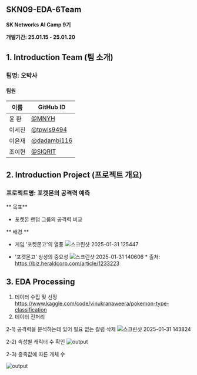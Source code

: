 ## SKN09-EDA-6Team

**SK Networks AI Camp 9기**

**개발기간: 25.01.15 - 25.01.20**



## 1. Introduction Team (팀 소개)

### 팀명: 오박사

#### **팀원**

| 이름       | GitHub ID      |
| ---------- | -------------- |
| 윤 환     | [@MNYH](https://github.com/MNYH)
| 이세진     | [@tpwls9494](https://github.com/tpwls9494)
| 이윤재     | [@dadambi116](https://github.com/dadambi116)
| 조이현     | [@SIQRIT](https://github.com/SIQRIT)



## 2. Introduction Project (프로젝트 개요)

### **프로젝트명**: 포켓몬의 공격력 예측

** 목표**
- 포켓몬 랜덤 그룹의 공격력 비교 
  
** 배경 **
- 게임 '포켓몬고'의 열풍
  ![스크린샷 2025-01-31 125447](https://github.com/user-attachments/assets/1f17e76c-3888-41d0-9696-0a3f993606c3)
  
- '포켓몬고' 상성의 중요성
  ![스크린샷 2025-01-31 140606](https://github.com/user-attachments/assets/af2b6101-4f5d-4040-b6c6-07f8396189bf)
                                                                                    * 출처: https://biz.heraldcorp.com/article/1233223

## 3. EDA Processing
1. 데이터 수집 및 선정
   https://www.kaggle.com/code/vinukranaweera/pokemon-type-classification
2. 데이터 전처리

2-1) 공격력을 분석하는데 있어 필요 없는 칼럼 삭제
   ![스크린샷 2025-01-31 143824](https://github.com/user-attachments/assets/e1575936-89be-4b91-8699-59e39c4534c8)

2-2) 속성별 캐릭터 수 확인
   ![output](https://github.com/user-attachments/assets/cd961639-3cb0-47cb-b8b6-8e4bd3e3a1b3)

2-3) 종족값에 따른 개체 수 

  ![output](https://github.com/user-attachments/assets/9fe23ac6-c393-4561-8777-f5c0b531381b)



     
  

  



